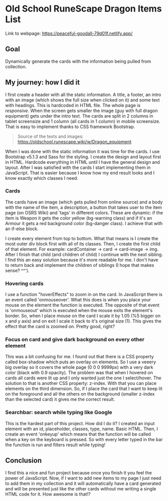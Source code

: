 # Old School RuneScape Dragon Items List

Link to webpage: <https://peaceful-goodall-79d01f.netlify.app/>

## Goal

Dynamically generate the cards with the information being pulled from collection.

## My journey: how I did it

I first create a header with all the static information. A title, a footer, an intro with an image (which shows the full size when clicked on it) and some text with headings. This is hardcoded in HTML file. The whole page is *responsive*. When the screen gets smaller the image (guy with full dragon equipment) gets under the intro text. The cards are split in 2 columns in tablet screensize and 1 column (all cards in 1 column) in mobile screensize. That is easy to implement thanks to CSS framework Bootstrap.

> Source of the texts and images: <https://oldschool.runescape.wiki/w/Dragon_equipment>

When I was done with the static information it was time for the cards. I use Bootstrap v5.1.3 and Sass for the styling. I create the design and layout first in HTML. Hardcode everything in HTML until I have the general design and layout. After I was satisfied with the cards I start implementing them in JavaScript. That is easier because I know how my end result looks and I know exactly which classes I need.

### Cards

The cards have an image (which gets pulled from online source) and a body with the name of the item, a description, a button that takes user to the item page (on OSRS Wiki) and 'tags' in different colors. These are dynamic: if the item is Weapon it gets the color yellow (bg-warning class) and if it's an Armour it gets a red background color (bg-danger class). I achieve that with an if-else block.

I create every element from top to bottom. What that means is I create the most outer div block first with all of its classes. Then, I create the first child of that element. For example: cardContainer -> card -> card-image -> img. After I finish that child (and children of child) I continue with the next sibling.
I find this an easy solution because it's more readable for me. I don't have to return back and implement the children of siblings (I hope that makes sense? ^^').

### Hovering cards

I use a function "hoverEffects" to zoom in on the card. In JavaScript there is an event called 'onmouseover'. What this does is when you place your mouse on the element the function is executed. The opposite of that event is 'onmouseout' which is executed when the mouse exits the element's border. So, when I place mouse on the card I scale it by 1.05 (%5 bigger on x and y axis) and on exit I scale it back to it's original size (1). This gives the effect that the card is zoomed on. Pretty good, right?

### Focus on card and give dark background on every other element

This was a bit confusing for me. I found out that there is a CSS property called box-shadow which puts an overlay on elements. So I use a veeery big overlay so it covers the whole page (0 0 0 9999px) with a very dark color (black with 0.9 opacity). The problem was that when I hovered on cards all cards were lit up and I only wanted just the one I select/hover.
The solution to that is another CSS property: z-index. With that you can place elements on the third dimension. So, if I place the card that I want to keep lit on the foreground and all the others on the background (smaller z-index than the selected card) it gives me the correct result.

### Searchbar: search while typing like Google

This is the hardest part of this project. How did I do it? I created an input element with an id, placeholder, classes, type, name. Basic HTML. Then, I create an event 'onkeyup' which means that the function will be called when a key on the keyboard is pressed. So with every letter typed in the bar the function is run and filters result while typing!

## Conclusion

I find this a nice and fun project because once you finish it you feel the power of JavaScript. Now, if I want to add new items to my page I just need to add them in my collection and it will automatically have a card generated and will be presented just like the other cards without me writing a single HTML code for it. How awesome is that!?

